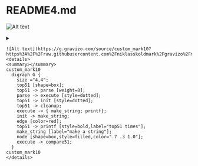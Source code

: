 README4.md
=======

![Alt text](https://g.gravizo.com/source/custom_mark10?https%3A%2F%2Fraw.githubusercontent.com%2Fniklasskoldmark%2Fgravizo%2Fmaster%2FREADME5.md)

 <details> 
 <summary></summary>
 custom_mark10
   digraph G {
   }
 custom_mark10
 </details>


```
![Alt text](https://g.gravizo.com/source/custom_mark10?https%3A%2F%2Fraw.githubusercontent.com%2Fniklasskoldmark%2Fgravizo%2Fmaster%2FREADME5.md)
<details> 
<summary></summary>
custom_mark10
  digraph G {
    size ="4,4";
    top51 [shape=box];
    top51 -> parse [weight=8];
    parse -> execute [style=dotted];
    top51 -> init [style=dotted];
    top51 -> cleanup;
    execute -> { make_string; printf};
    init -> make_string;
    edge [color=red];
    top51 -> printf [style=bold,label="top51 times"];
    make_string [label="make a string"];
    node [shape=box,style=filled,color=".7 .3 1.0"];
    execute -> compare51;
  }
custom_mark10
</details>
```
